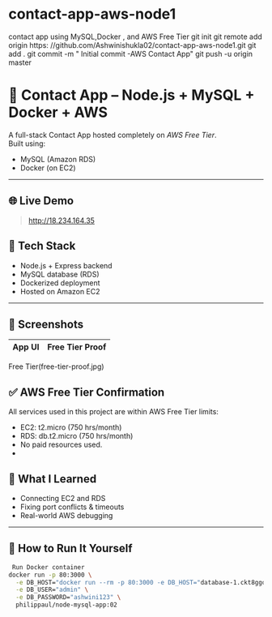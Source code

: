 # contact-app-aws-node1
contact app using MySQL,Docker , and AWS Free Tier
git init
git remote add origin 
https: //github.com/Ashwinishukla02/contact-app-aws-node1.git
git add .
git commit -m " Initial commit -AWS Contact App"
git push -u origin master
# 📇 Contact App – Node.js + MySQL + Docker + AWS

A full-stack Contact App hosted completely on *AWS Free Tier*.  
Built using:
- MySQL (Amazon RDS)
- Docker (on EC2)

---

## 🌐 Live Demo
> http://18.234.164.35

## 🧱 Tech Stack
- Node.js + Express backend
- MySQL database (RDS)
- Dockerized deployment
- Hosted on Amazon EC2

---

## 📸 Screenshots

| App UI | Free Tier Proof |
|--------|-----------------|
 Free Tier(free-tier-proof.jpg) 
 
## ✅ AWS Free Tier Confirmation

All services used in this project are within AWS Free Tier limits:
- EC2: t2.micro (750 hrs/month)
- RDS: db.t2.micro (750 hrs/month)
- No paid resources used.
- 
## 🧠 What I Learned
- Connecting EC2 and RDS
- Fixing port conflicts & timeouts
- Real-world AWS debugging

---

## 📂 How to Run It Yourself
```bash
 Run Docker container
docker run -p 80:3000 \
  -e DB_HOST="docker run --rm -p 80:3000 -e DB_HOST="database-1.ckt8ggoiizz8.us-east-1.rds.amazonaws.com" -e DB_USER="admin" -e DB_PASSWORD="ashwini123" -d philippaul/node-mysql-app:02" \
  -e DB_USER="admin" \
  -e DB_PASSWORD="ashwini123" \
  philippaul/node-mysql-app:02
